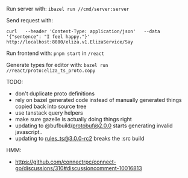 Run server with:
`ibazel run //cmd/server:server`

Send request with:
```
curl   --header 'Content-Type: application/json'   --data '{"sentence": "I feel happy."}'    http://localhost:8080/eliza.v1.ElizaService/Say
```

Run frontend with:
`pnpm start` in `/react`

Generate types for editor with:
`bazel run //react/proto:eliza_ts_proto.copy`

TODO:
- don't duplicate proto definitions
- rely on bazel generated code instead of manually generated things copied back into source tree
- use tanstack query helpers
- make sure gazelle is actually doing things right
- updating to @bufbuild/protobuf@2.0.0 starts generating invalid javascript..
- updating to rules_ts@3.0.0-rc2 breaks the :src build

HMM:
- https://github.com/connectrpc/connect-go/discussions/310#discussioncomment-10016813